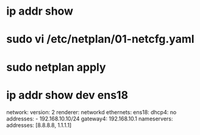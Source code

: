 # ip addr show
# sudo vi /etc/netplan/01-netcfg.yaml
# sudo netplan apply
# ip addr show dev ens18
network:
  version: 2
  renderer: networkd
  ethernets:
    ens18:
      dhcp4: no
      addresses:
        - 192.168.10.10/24
      gateway4: 192.168.10.1
      nameservers:
          addresses: [8.8.8.8, 1.1.1.1]
